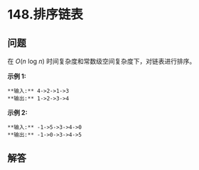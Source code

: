 # 148.排序链表

## 问题

在 *O*(*n* log *n*) 时间复杂度和常数级空间复杂度下，对链表进行排序。

**示例 1:**

```
**输入:** 4->2->1->3
**输出:** 1->2->3->4

```

**示例 2:**

```
**输入:** -1->5->3->4->0
**输出:** -1->0->3->4->5
```



## 解答

